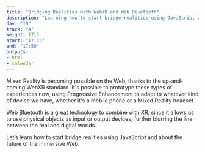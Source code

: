 ```yaml
---
title: "Bridging Realities with WebXR and Web Bluetooth"
description: "Learning how to start bridge realities using JavaScript and future of the Immersive Web."
day: "19"
track: "A"
weight: 1715
start: "17:15"
end: "17:50"
outputs:
- html
- calendar
---
```


Mixed Reality is becoming possible on the Web, thanks to the up-and-coming WebXR standard. It's possible to prototype these types of experiences now, using Progressive Enhancement to adapt to whatever kind of device we have, whether it's a mobile phone or a Mixed Reality headset.

Web Bluetooth is a great technology to combine with XR, since it allows us to use physical objects as input or output devices, further blurring the line between the real and digital worlds.

Let’s learn how to start bridge realities using JavaScript and about the future of the Immersive Web.